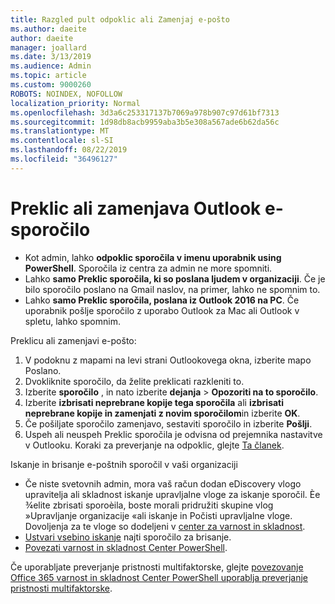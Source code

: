 ```yaml
---
title: Razgled pult odpoklic ali Zamenjaj e-pošto
ms.author: daeite
author: daeite
manager: joallard
ms.date: 3/13/2019
ms.audience: Admin
ms.topic: article
ms.custom: 9000260
ROBOTS: NOINDEX, NOFOLLOW
localization_priority: Normal
ms.openlocfilehash: 3d3a6c253317137b7069a978b907c97d61bf7313
ms.sourcegitcommit: 1d98db8acb9959aba3b5e308a567ade6b62da56c
ms.translationtype: MT
ms.contentlocale: sl-SI
ms.lasthandoff: 08/22/2019
ms.locfileid: "36496127"
---
```

# <a name="recall-or-replace-an-outlook-email-message"></a>Preklic ali zamenjava Outlook e-sporočilo

- Kot admin, lahko **odpoklic sporočila v imenu uporabnik using PowerShell**. Sporočila iz centra za admin ne more spomniti.
- Lahko **samo Preklic sporočila, ki so poslana ljudem v organizaciji**. Če je bilo sporočilo poslano na Gmail naslov, na primer, lahko ne spomnim to.
- Lahko **samo Preklic sporočila, poslana iz Outlook 2016 na PC**. Če uporabnik pošlje sporočilo z uporabo Outlook za Mac ali Outlook v spletu, lahko spomnim.

Preklicu ali zamenjavi e-pošto:

1. V podoknu z mapami na levi strani Outlookovega okna, izberite mapo Poslano.
1. Dvokliknite sporočilo, da želite preklicati razkleniti to.
1. Izberite **sporočilo** , in nato izberite **dejanja** > **Opozoriti na to sporočilo**.
1. Izberite **izbrisati neprebrane kopije tega sporočila** ali **izbrisati neprebrane kopije in zamenjati z novim sporočilom**in izberite **OK**.
1. Če pošiljate sporočilo zamenjavo, sestaviti sporočilo in izberite **Pošlji**.
1. Uspeh ali neuspeh Preklic sporočila je odvisna od prejemnika nastavitve v Outlooku. Koraki za preverjanje na odpoklic, glejte [Ta članek](https://support.office.com/article/35027f88-d655-4554-b4f8-6c0729a723a0).

Iskanje in brisanje e-poštnih sporočil v vaši organizaciji

- Če niste svetovnih admin, mora vaš račun dodan eDiscovery vlogo upravitelja ali skladnost iskanje upravljalne vloge za iskanje sporočil. Èe ¾elite zbrisati sporoèila, boste morali pridružiti skupine vlog »Upravljanje organizacije «ali iskanje in Počisti upravljalne vloge. Dovoljenja za te vloge so dodeljeni v [center za varnost in skladnost](https://go.microsoft.com/fwlink/?linkid=2083731).
- [Ustvari vsebino iskanje](https://docs.microsoft.com/office365/securitycompliance/content-search) najti sporočilo za brisanje.
- [Povezati varnost in skladnost Center PowerShell](https://docs.microsoft.com/powershell/exchange/office-365-scc/connect-to-scc-powershell/connect-to-scc-powershell?view=exchange-ps).

Če uporabljate preverjanje pristnosti multifaktorske, glejte [povezovanje Office 365 varnost in skladnost Center PowerShell uporablja preverjanje pristnosti multifaktorske](https://docs.microsoft.com/powershell/exchange/office-365-scc/connect-to-scc-powershell/mfa-connect-to-scc-powershell?view=exchange-ps).